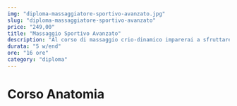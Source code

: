 ```yaml
---
img: "diploma-massaggiatore-sportivo-avanzato.jpg"
slug: "diploma-massaggiatore-sportivo-avanzato"
price: "249,00"
title: "Massaggio Sportivo Avanzato"
description: "Al corso di massaggio crio-dinamico imparerai a sfruttare i benefici del ghiaccio sui vari distretti muscolari. Una delle principali caratteristiche di questa tecnica è la possibilità di velocizzare il ripristino dall’affaticamento muscolare. Nonostante ciò, questo tipo di tecnica si presta anche a molte altre tipologie di trattamento."
durata: "5 w/end"
ore: "16 ore"
category: "diploma"
---
```


# Corso Anatomia
